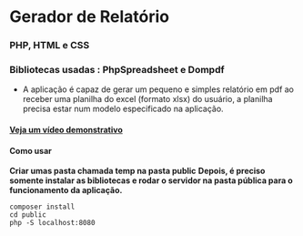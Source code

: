 # Gerador de Relatório
### PHP, HTML e CSS
### Bibliotecas usadas : PhpSpreadsheet e Dompdf
- A aplicação é capaz de gerar um pequeno e simples relatório em pdf ao receber uma planilha do excel (formato xlsx) do usuário, a planilha precisa estar num modelo especificado na aplicação.
#### <a href="https://youtu.be/LlCfcsOQoxA" target="_blank" rel="noopener noreferrer">Veja um vídeo demonstrativo</a>

#### Como usar
**Criar umas pasta chamada temp na pasta public**
**Depois, é preciso somente instalar as bibliotecas e rodar o servidor na pasta pública para o funcionamento da aplicação.**

    composer install
    cd public
    php -S localhost:8080 
